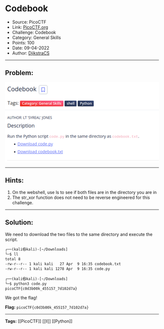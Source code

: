 # Codebook
* Source: PicoCTF
* Link: [PicoCTF.org](https://picoctf.org/)
* Challenge: Codebook
* Category: General Skills
* Points: 100
* Date: 09-04-2022
* Author: [DjikstraCS](https://github.com/DjikstraCS)

---
## Problem:
![](./attachments/Pasted%20image%2020220409223625.png)

---
## Hints:
1. On the webshell, use ls to see if both files are in the directory you are in
2. The str_xor function does not need to be reverse engineered for this challenge.

---
## Solution:
We need to download the two files to the same directory and execute the script.

```console
┌──(kali㉿kali)-[~/Downloads]
└─$ ll
total 8
-rw-r--r-- 1 kali kali   27 Apr  9 16:35 codebook.txt
-rw-r--r-- 1 kali kali 1278 Apr  9 16:35 code.py

┌──(kali㉿kali)-[~/Downloads]
└─$ python3 code.py
picoCTF{c0d3b00k_455157_7d102d7a}
```

We got the flag!

**Flag:** `picoCTF{c0d3b00k_455157_7d102d7a}`

---
**Tags:** [[PicoCTF]] [[ll]] [[Python]]